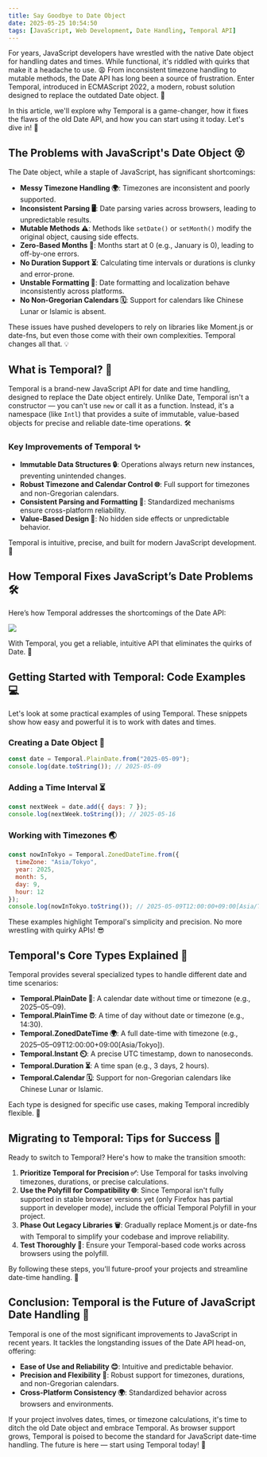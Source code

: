 ```yaml
---
title: Say Goodbye to Date Object
date: 2025-05-25 10:54:50
tags: [JavaScript, Web Development, Date Handling, Temporal API]
---
```


For years, JavaScript developers have wrestled with the native Date object for handling dates and times. While functional, it's riddled with quirks that make it a headache to use. 😩 From inconsistent timezone handling to mutable methods, the Date API has long been a source of frustration. Enter Temporal, introduced in ECMAScript 2022, a modern, robust solution designed to replace the outdated Date object. 🚀

In this article, we'll explore why Temporal is a game-changer, how it fixes the flaws of the old Date API, and how you can start using it today. Let's dive in! 🌟

## The Problems with JavaScript's Date Object 😵

The Date object, while a staple of JavaScript, has significant shortcomings:

- **Messy Timezone Handling 🌍**: Timezones are inconsistent and poorly supported.
- **Inconsistent Parsing 🖥️**: Date parsing varies across browsers, leading to unpredictable results.
- **Mutable Methods ⚠️**: Methods like `setDate()` or `setMonth()` modify the original object, causing side effects.
- **Zero-Based Months 📅**: Months start at 0 (e.g., January is 0), leading to off-by-one errors.
- **No Duration Support ⏳**: Calculating time intervals or durations is clunky and error-prone.
- **Unstable Formatting 📜**: Date formatting and localization behave inconsistently across platforms.
- **No Non-Gregorian Calendars 🗓️**: Support for calendars like Chinese Lunar or Islamic is absent.

These issues have pushed developers to rely on libraries like Moment.js or date-fns, but even those come with their own complexities. Temporal changes all that. 💡

## What is Temporal? 🤔

Temporal is a brand-new JavaScript API for date and time handling, designed to replace the Date object entirely. Unlike Date, Temporal isn't a constructor — you can't use `new` or call it as a function. Instead, it's a namespace (like `Intl`) that provides a suite of immutable, value-based objects for precise and reliable date-time operations. 🛠️

### Key Improvements of Temporal ✨

- **Immutable Data Structures 🔒**: Operations always return new instances, preventing unintended changes.
- **Robust Timezone and Calendar Control 🌐**: Full support for timezones and non-Gregorian calendars.
- **Consistent Parsing and Formatting 📏**: Standardized mechanisms ensure cross-platform reliability.
- **Value-Based Design 🧩**: No hidden side effects or unpredictable behavior.

Temporal is intuitive, precise, and built for modern JavaScript development. 🙌

## How Temporal Fixes JavaScript’s Date Problems 🛠️

Here’s how Temporal addresses the shortcomings of the Date API:

![](/images/bye/date.png)

With Temporal, you get a reliable, intuitive API that eliminates the quirks of Date. 🎉

## Getting Started with Temporal: Code Examples 💻

Let's look at some practical examples of using Temporal. These snippets show how easy and powerful it is to work with dates and times.

### Creating a Date Object 📅

```javascript
const date = Temporal.PlainDate.from("2025-05-09");
console.log(date.toString()); // 2025-05-09
```

### Adding a Time Interval ⏳

```javascript
const nextWeek = date.add({ days: 7 });
console.log(nextWeek.toString()); // 2025-05-16
```

### Working with Timezones 🌏

```javascript
const nowInTokyo = Temporal.ZonedDateTime.from({
  timeZone: "Asia/Tokyo",
  year: 2025,
  month: 5,
  day: 9,
  hour: 12
});
console.log(nowInTokyo.toString()); // 2025-05-09T12:00:00+09:00[Asia/Tokyo]
```

These examples highlight Temporal's simplicity and precision. No more wrestling with quirky APIs! 😎

## Temporal's Core Types Explained 🧠

Temporal provides several specialized types to handle different date and time scenarios:

- **Temporal.PlainDate 📅**: A calendar date without time or timezone (e.g., 2025–05–09).
- **Temporal.PlainTime ⏰**: A time of day without date or timezone (e.g., 14:30).
- **Temporal.ZonedDateTime 🌍**: A full date-time with timezone (e.g., 2025–05–09T12:00:00+09:00[Asia/Tokyo]).
- **Temporal.Instant ⏲️**: A precise UTC timestamp, down to nanoseconds.
- **Temporal.Duration ⏳**: A time span (e.g., 3 days, 2 hours).
- **Temporal.Calendar 🗓️**: Support for non-Gregorian calendars like Chinese Lunar or Islamic.

Each type is designed for specific use cases, making Temporal incredibly flexible. 🌟

## Migrating to Temporal: Tips for Success 🚀

Ready to switch to Temporal? Here's how to make the transition smooth:

1. **Prioritize Temporal for Precision ✅**: Use Temporal for tasks involving timezones, durations, or precise calculations.
2. **Use the Polyfill for Compatibility 🌐**: Since Temporal isn't fully supported in stable browser versions yet (only Firefox has partial support in developer mode), include the official Temporal Polyfill in your project.
3. **Phase Out Legacy Libraries 🗑️**: Gradually replace Moment.js or date-fns with Temporal to simplify your codebase and improve reliability.
4. **Test Thoroughly 🧪**: Ensure your Temporal-based code works across browsers using the polyfill.

By following these steps, you'll future-proof your projects and streamline date-time handling. 🙌

## Conclusion: Temporal is the Future of JavaScript Date Handling 🌈

Temporal is one of the most significant improvements to JavaScript in recent years. It tackles the longstanding issues of the Date API head-on, offering:

- **Ease of Use and Reliability 😊**: Intuitive and predictable behavior.
- **Precision and Flexibility 🎯**: Robust support for timezones, durations, and non-Gregorian calendars.
- **Cross-Platform Consistency 🌍**: Standardized behavior across browsers and environments.

If your project involves dates, times, or timezone calculations, it's time to ditch the old Date object and embrace Temporal. As browser support grows, Temporal is poised to become the standard for JavaScript date-time handling. The future is here — start using Temporal today! 🚀
